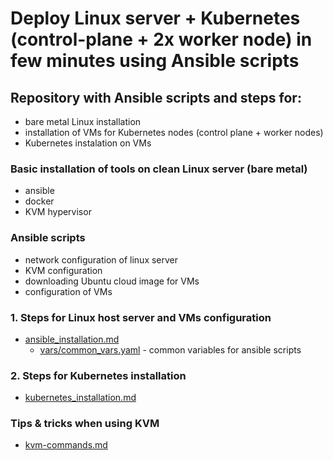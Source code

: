 
# Deploy Linux server + Kubernetes (control-plane + 2x worker node) in few minutes using Ansible scripts
## Repository with Ansible scripts and steps for:
- bare metal Linux installation
- installation of VMs for Kubernetes nodes (control plane + worker nodes)
- Kubernetes instalation on VMs
  
### Basic installation of tools on clean Linux server (bare metal)
- ansible
- docker
- KVM hypervisor

### Ansible scripts
- network configuration of linux server
- KVM configuration
- downloading Ubuntu cloud image for VMs
- configuration of VMs

### 1. Steps for Linux host server and VMs configuration
- [ansible_installation.md](ansible-installation.md)
    - [vars/common_vars.yaml](vars/common_vars.yaml) - common variables for ansible scripts

### 2. Steps for Kubernetes installation
- [kubernetes_installation.md](kubernetes-installation.md)

### Tips & tricks when using KVM
- [kvm-commands.md](kvm-commands.md)
